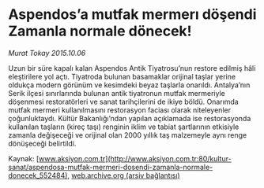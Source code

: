 # Aspendos’a mutfak mermerı döşendi Zamanla normale dönecek!

*Murat Tokay 2015.10.06*

<div class="pNewsDetailMainContent ctx_content" itemprop="articleBody">
 <p>
  Uzun bir süre kapalı kalan Aspendos Antik Tiyatrosu’nun restore edilmiş hâli eleştirilere yol açtı. Tiyatroda bulunan basamaklar orijinal taşlar yerine oldukça modern görünüm ve kesimdeki beyaz taşlarla onarıldı. Antalya’nın Serik ilçesi sınırlarında bulunan antik tiyatronun mutfak mermeriyle döşenmesi restoratörleri ve sanat tarihçilerini de ikiye böldü. Onarımda mutfak mermeri kullanılmasını restorasyon faciası olarak niteleyenler çoğunluktaydı. Kültür Bakanlığı’ndan yapılan açıklamada ise restorasyonda kullanılan taşların (kireç taşı) renginin iklim ve tabiat şartlarının etkisiyle zamanla değişeceği ve orijinal olan 2000 yıllık taş malzemeyle aynı renge dönüşeceği belirtildi.
 </p>
</div>


Kaynak: [www.aksiyon.com.tr](http://www.aksiyon.com.tr:80/kultur-sanat/aspendosa-mutfak-mermeri-dosendi-zamanla-normale-donecek_552484), [web.archive.org (arşiv bağlantısı)](http://web.archive.org/web/20151021053917/http://www.aksiyon.com.tr:80/kultur-sanat/aspendosa-mutfak-mermeri-dosendi-zamanla-normale-donecek_552484)
